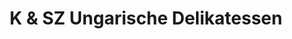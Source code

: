 ---
title: "K & SZ Ungarische Delikatessen"
url: /hettingen/k-und-sz-ungarische-delikatessen/
shop: Feinkost
---